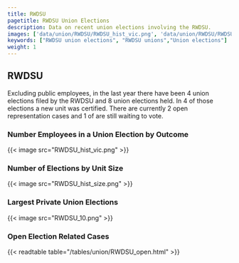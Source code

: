 ```yaml
---
title: RWDSU
pagetitle: RWDSU Union Elections
description: Data on recent union elections involving the RWDSU.
images: ['data/union/RWDSU/RWDSU_hist_vic.png', 'data/union/RWDSU/RWDSU_hist_size.png', 'data/union/RWDSU/RWDSU_10.png']
keywords: ["RWDSU union elections", "RWDSU unions","Union elections"]
weight: 1
---
```

##  RWDSU

Excluding public employees, in the last year there have been 4 union elections filed by the RWDSU and 8 union elections held. In 4 of those elections a new unit was certified. There are currently 2 open representation cases and 1 of are still waiting to vote.

### Number Employees in a Union Election by Outcome
{{< image src="RWDSU_hist_vic.png" >}}

### Number of Elections by Unit Size
{{< image src="RWDSU_hist_size.png" >}}

### Largest Private Union Elections
{{< image src="RWDSU_10.png" >}}

### Open Election Related Cases
{{< readtable table="/tables/union/RWDSU_open.html" >}}

